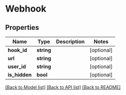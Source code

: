 # Webhook

## Properties
Name | Type | Description | Notes
------------ | ------------- | ------------- | -------------
**hook_id** | **string** |  | [optional] 
**url** | **string** |  | [optional] 
**user_id** | **string** |  | [optional] 
**is_hidden** | **bool** |  | [optional] 

[[Back to Model list]](../README.md#documentation-for-models) [[Back to API list]](../README.md#documentation-for-api-endpoints) [[Back to README]](../README.md)


